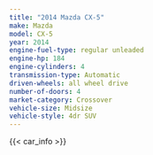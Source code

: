 ```yaml
---
title: "2014 Mazda CX-5"
make: Mazda
model: CX-5
year: 2014
engine-fuel-type: regular unleaded
engine-hp: 184
engine-cylinders: 4
transmission-type: Automatic
driven-wheels: all wheel drive
number-of-doors: 4
market-category: Crossover
vehicle-size: Midsize
vehicle-style: 4dr SUV
---
```


{{< car_info >}}
